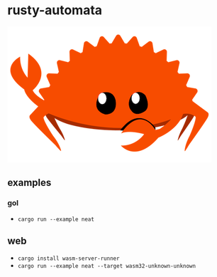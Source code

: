 # rusty-automata

![rustacean](docs/images/rustacean.png)


## examples

<!-- TODO: add example images -->

### gol

- `cargo run --example neat`


## web

- `cargo install wasm-server-runner`
- `cargo run --example neat --target wasm32-unknown-unknown`
